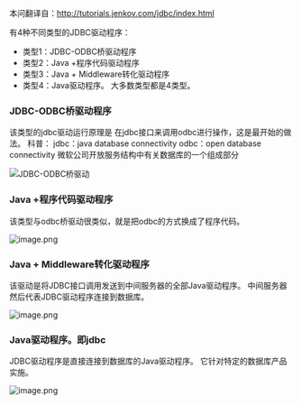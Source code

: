 本问翻译自：http://tutorials.jenkov.com/jdbc/index.html

有4种不同类型的JDBC驱动程序：
* 类型1：JDBC-ODBC桥驱动程序
* 类型2：Java +程序代码驱动程序
* 类型3：Java + Middleware转化驱动程序
* 类型4：Java驱动程序。
大多数类型都是4类型。

###   JDBC-ODBC桥驱动程序
该类型的jdbc驱动运行原理是 在jdbc接口来调用odbc进行操作，这是最开始的做法。
科普：
jdbc：java database connectivity
odbc：open database connectivity 微软公司开放服务结构中有关数据库的一个组成部分


![JDBC-ODBC桥驱动](http://upload-images.jianshu.io/upload_images/5786888-477c43f0be81a7be.png?imageMogr2/auto-orient/strip%7CimageView2/2/w/1240)

###   Java +程序代码驱动程序
该类型与odbc桥驱动很类似，就是把odbc的方式换成了程序代码。

![image.png](http://upload-images.jianshu.io/upload_images/5786888-8dbc4fba2d44ebbd.png?imageMogr2/auto-orient/strip%7CimageView2/2/w/1240)

###   Java + Middleware转化驱动程序
该驱动是将JDBC接口调用发送到中间服务器的全部Java驱动程序。 中间服务器然后代表JDBC驱动程序连接到数据库。

![image.png](http://upload-images.jianshu.io/upload_images/5786888-4d9bd1861ec98760.png?imageMogr2/auto-orient/strip%7CimageView2/2/w/1240)

###   Java驱动程序。即jdbc
JDBC驱动程序是直接连接到数据库的Java驱动程序。 它针对特定的数据库产品实施。

![image.png](http://upload-images.jianshu.io/upload_images/5786888-f75e4fb26c497061.png?imageMogr2/auto-orient/strip%7CimageView2/2/w/1240)
